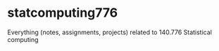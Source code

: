 # statcomputing776
Everything (notes, assignments, projects) related to 140.776 Statistical computing

